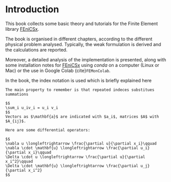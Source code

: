 # Introduction

This book collects some basic theory and tutorials for the Finite Element library [FEniCSx](https://fenicsproject.org).

The book is organised in different chapters, according to the different physical problem analysed. Typically, the weak formulation is derived and the calculations are reported.

Moreover, a detailed analysis of the implementation is presented, along with some installation notes for [FEniCSx](https://fenicsproject.org) using *conda* on a computer (Linux or Mac) or the use in Google Colab {cite}`FEMonColab`.


In the book, the index notation is used which is briefly explained here
```{prf:assumption}
The main property to remember is that repeated indeces substitues summations

$$ 
\sum_i u_iv_i = u_i v_i
$$
Vectors as $\mathbf{a}$ are indicated with $a_i$, matrices $A$ with $A_{ij}$. 

Here are some differential operators:

$$ 
\nabla u \longleftrightarrow \frac{\partial u}{\partial x_i}\qquad 
\nabla \cdot \mathbf{u} \longleftrightarrow \frac{\partial u_i}{\partial x_i}\qquad 
\Delta \cdot u \longleftrightarrow \frac{\partial u}{\partial x_i^2}\qquad
\Delta \cdot \mathbf{u} \longleftrightarrow \frac{\partial u_j}{\partial x_i^2}
$$

```

```{tableofcontents}
```
